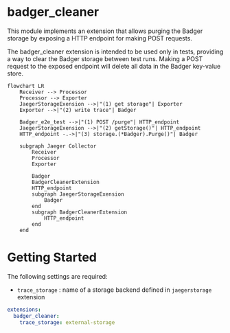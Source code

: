 # badger_cleaner

This module implements an extension that allows purging the Badger storage by exposing a HTTP endpoint for making POST requests. 

The badger_cleaner extension is intended to be used only in tests, providing a way to clear the Badger storage between test runs. Making a POST request to the exposed endpoint will delete all data in the Badger key-value store.


```mermaid
flowchart LR
    Receiver --> Processor
    Processor --> Exporter
    JaegerStorageExension -->|"(1) get storage"| Exporter
    Exporter -->|"(2) write trace"| Badger

    Badger_e2e_test -->|"(1) POST /purge"| HTTP_endpoint
    JaegerStorageExension -->|"(2) getStorage()"| HTTP_endpoint
    HTTP_endpoint -.->|"(3) storage.(*Badger).Purge()"| Badger

    subgraph Jaeger Collector
        Receiver
        Processor
        Exporter
        
        Badger
        BadgerCleanerExtension
        HTTP_endpoint
        subgraph JaegerStorageExension
            Badger
        end
        subgraph BadgerCleanerExtension
            HTTP_endpoint
        end
    end
```

# Getting Started

The following settings are required:

- `trace_storage` : name of a storage backend defined in `jaegerstorage` extension

```yaml
extensions:
  badger_cleaner:
    trace_storage: external-storage
```

